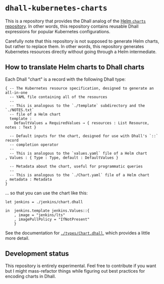 # `dhall-kubernetes-charts`

This is a repository that provides the Dhall analog of the
[Helm `charts` repository](https://github.com/helm/charts).  In other words,
this repository contains reusable Dhall expressions for popular Kubernetes
configurations.

Carefully note that this repository is not supposed to generate Helm charts,
but rather to replace them.  In other words, this repository generates
Kubernetes resources directly without going through a Helm intermediate.

## How to translate Helm charts to Dhall charts

Each Dhall "chart" is a record with the following Dhall type:

```dhall
{ -- The Kubernetes resource specification, designed to generate an all-in-one
  -- YAML file containing all of the resources
  --
  -- This is analogous to the `./template` subdirectory and the `./NOTES.txt`
  -- file of a Helm chart
  template :
    DefaultValues ⩓ RequiredValues → { resources : List Resource, notes : Text }

  -- Default inputs for the chart, designed for use with Dhall's `::` record
  -- completion operator
  --
  -- This is analogous to the `values.yaml` file of a Helm chart
, Values : { Type : Type, default : DefaultValues }

  -- Metadata about the chart, useful for programmatic queries
  --
  -- This is analogous to the `./Chart.yaml` file of a Helm chart
, metadata : Metadata
}
```

... so that you can use the chart like this:

```dhall
let jenkins = ./jenkins/chart.dhall

in  jenkins.template jenkins.Values::{
    , image = "jenkins/lts"
    , imagePullPolicy = "IfNotPresent"
    }
```

See the documentation for [`./types/Chart.dhall`](./types/Chart.dhall), which
provides a little more detail.

## Development status

This repository is entirely experimental.  Feel free to contribute if you want
but I might mass-refactor things while figuring out best practices for encoding
charts in Dhall.
